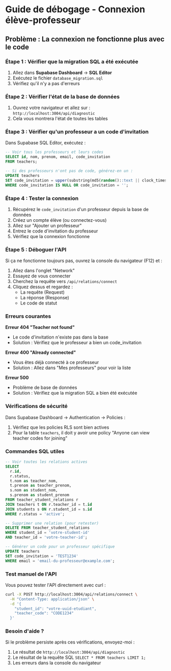 # Guide de débogage - Connexion élève-professeur

## Problème : La connexion ne fonctionne plus avec le code

### Étape 1 : Vérifier que la migration SQL a été exécutée

1. Allez dans **Supabase Dashboard** → **SQL Editor**
2. Exécutez le fichier `database_migration.sql`
3. Vérifiez qu'il n'y a pas d'erreurs

### Étape 2 : Vérifier l'état de la base de données

1. Ouvrez votre navigateur et allez sur : `http://localhost:3004/api/diagnostic`
2. Cela vous montrera l'état de toutes les tables

### Étape 3 : Vérifier qu'un professeur a un code d'invitation

Dans Supabase SQL Editor, exécutez :

```sql
-- Voir tous les professeurs et leurs codes
SELECT id, nom, prenom, email, code_invitation 
FROM teachers;

-- Si des professeurs n'ont pas de code, générez-en un :
UPDATE teachers 
SET code_invitation = upper(substring(md5(random()::text || clock_timestamp()::text) from 1 for 8))
WHERE code_invitation IS NULL OR code_invitation = '';
```

### Étape 4 : Tester la connexion

1. Récupérez le `code_invitation` d'un professeur depuis la base de données
2. Créez un compte élève (ou connectez-vous)
3. Allez sur "Ajouter un professeur"
4. Entrez le code d'invitation du professeur
5. Vérifiez que la connexion fonctionne

### Étape 5 : Déboguer l'API

Si ça ne fonctionne toujours pas, ouvrez la console du navigateur (F12) et :

1. Allez dans l'onglet "Network"
2. Essayez de vous connecter
3. Cherchez la requête vers `/api/relations/connect`
4. Cliquez dessus et regardez :
   - La requête (Request)
   - La réponse (Response)
   - Le code de statut

### Erreurs courantes

**Erreur 404 "Teacher not found"**
- Le code d'invitation n'existe pas dans la base
- Solution : Vérifiez que le professeur a bien un code_invitation

**Erreur 400 "Already connected"**
- Vous êtes déjà connecté à ce professeur
- Solution : Allez dans "Mes professeurs" pour voir la liste

**Erreur 500**
- Problème de base de données
- Solution : Vérifiez que la migration SQL a bien été exécutée

### Vérifications de sécurité

Dans Supabase Dashboard → Authentication → Policies :

1. Vérifiez que les policies RLS sont bien actives
2. Pour la table `teachers`, il doit y avoir une policy "Anyone can view teacher codes for joining"

### Commandes SQL utiles

```sql
-- Voir toutes les relations actives
SELECT 
  r.id,
  r.status,
  t.nom as teacher_nom,
  t.prenom as teacher_prenom,
  s.nom as student_nom,
  s.prenom as student_prenom
FROM teacher_student_relations r
JOIN teachers t ON r.teacher_id = t.id
JOIN students s ON r.student_id = s.id
WHERE r.status = 'active';

-- Supprimer une relation (pour retester)
DELETE FROM teacher_student_relations 
WHERE student_id = 'votre-student-id' 
AND teacher_id = 'votre-teacher-id';

-- Générer un code pour un professeur spécifique
UPDATE teachers 
SET code_invitation = 'TEST1234'
WHERE email = 'email-du-professeur@example.com';
```

### Test manuel de l'API

Vous pouvez tester l'API directement avec curl :

```bash
curl -X POST http://localhost:3004/api/relations/connect \
  -H "Content-Type: application/json" \
  -d '{
    "student_id": "votre-uuid-etudiant",
    "teacher_code": "CODE1234"
  }'
```

### Besoin d'aide ?

Si le problème persiste après ces vérifications, envoyez-moi :
1. Le résultat de `http://localhost:3004/api/diagnostic`
2. Le résultat de la requête SQL `SELECT * FROM teachers LIMIT 1;`
3. Les erreurs dans la console du navigateur
